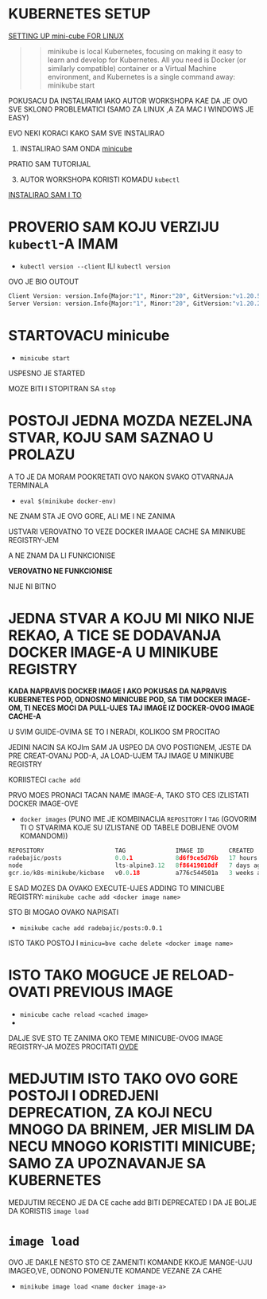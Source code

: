 # KUBERNETES SETUP

[SETTING UP mini-cube FOR LINUX](https://minikube.sigs.k8s.io/docs/start/)

>> minikube is local Kubernetes, focusing on making it easy to learn and develop for Kubernetes.
>> All you need is Docker (or similarly compatible) container or a Virtual Machine environment, and Kubernetes is a single command away: minikube start

POKUSACU DA INSTALIRAM IAKO AUTOR WORKSHOPA KAE DA JE OVO SVE SKLONO PROBLEMATICI (SAMO ZA LINUX ,A ZA MAC I WINDOWS JE EASY)

EVO NEKI KORACI KAKO SAM SVE INSTALIRAO

1. INSTALIRAO SAM ONDA [minicube](https://minikube.sigs.k8s.io/docs/start/)

PRATIO SAM TUTORIJAL

3. AUTOR WORKSHOPA KORISTI KOMADU `kubectl`

[INSTALIRAO SAM I TO](https://kubernetes.io/docs/tasks/tools/install-kubectl-linux/)

# PROVERIO SAM KOJU VERZIJU `kubectl`-A IMAM

- `kubectl version --client` ILI `kubectl version`

OVO JE BIO OUTOUT

```bash
Client Version: version.Info{Major:"1", Minor:"20", GitVersion:"v1.20.5", GitCommit:"6b1d87acf3c8253c123756b9e61dac642678305f", GitTreeState:"clean", BuildDate:"2021-03-18T01:10:43Z", GoVersion:"go1.15.8", Compiler:"gc", Platform:"linux/amd64"}
Server Version: version.Info{Major:"1", Minor:"20", GitVersion:"v1.20.2", GitCommit:"faecb196815e248d3ecfb03c680a4507229c2a56", GitTreeState:"clean", BuildDate:"2021-01-13T13:20:00Z", GoVersion:"go1.15.5", Compiler:"gc", Platform:"linux/amd64"}
```

# STARTOVACU minicube

- `minicube start`

USPESNO JE STARTED

MOZE BITI I STOPITRAN SA `stop`

# POSTOJI JEDNA MOZDA NEZELJNA STVAR, KOJU SAM SAZNAO U PROLAZU

A TO JE DA MORAM POOKRETATI OVO NAKON SVAKO OTVARNAJA TERMINALA

- `eval $(minikube docker-env)`

NE ZNAM STA JE OVO GORE, ALI ME I NE ZANIMA

USTVARI VEROVATNO TO VEZE DOCKER IMAAGE CACHE SA MINIKUBE REGISTRY-JEM

A NE ZNAM DA LI FUNKCIONISE

**VEROVATNO NE FUNKCIONISE**

NIJE NI BITNO

# JEDNA STVAR A KOJU MI NIKO NIJE REKAO, A TICE SE DODAVANJA DOCKER IMAGE-A U MINIKUBE REGISTRY

**KADA NAPRAVIS DOCKER IMAGE I AKO POKUSAS DA NAPRAVIS KUBERNETES POD, ODNOSNO MINICUBE POD, SA TIM DOCKER IMAGE-OM, TI NECES MOCI DA PULL-UJES TAJ IMAGE IZ DOCKER-OVOG IMAGE CACHE-A**

U SVIM GUIDE-OVIMA SE TO I NERADI, KOLIKOO SM  PROCITAO

JEDINI NACIN SA KOJIm SAM JA USPEO DA OVO POSTIGNEM, JESTE DA PRE CREAT-OVANJ POD-A, JA LOAD-UJEM TAJ IMAGE U MINIKUBE REGISTRY

KORIISTECI `cache add`

PRVO MOES PRONACI TACAN NAME IMAGE-A, TAKO STO CES IZLISTATI DOCKER IMAGE-OVE

- `docker images` (PUNO IME JE KOMBINACIJA `REPOSITORY` I `TAG` (GOVORIM TI O STVARIMA KOJE SU IZLISTANE OD TABELE DOBIJENE OVOM KOMANDOM))

```c
REPOSITORY                    TAG              IMAGE ID       CREATED        SIZE
radebajic/posts               0.0.1            8d6f9ce5d76b   17 hours ago   125MB
node                          lts-alpine3.12   8f86419010df   7 days ago     117MB
gcr.io/k8s-minikube/kicbase   v0.0.18          a776c544501a   3 weeks ago    1.08GB

```

E SAD MOZES DA OVAKO EXECUTE-UJES ADDING TO MINICUBE REGISTRY:
  `minikube cache add <docker image name>`

STO BI MOGAO OVAKO NAPISATI

- `minikube cache add radebajic/posts:0.0.1`

ISTO TAKO POSTOJ I `minicu=bve cache delete <docker image name>`

# ISTO TAKO MOGUCE JE RELOAD-OVATI PREVIOUS IMAGE

- `minicube cache reload <cached image>`
- 
DALJE SVE STO TE ZANIMA OKO TEME MINICUBE-OVOG IMAGE REGISTRY-JA MOZES PROCITATI [OVDE](https://minikube.sigs.k8s.io/docs/commands/cache/)

# MEDJUTIM ISTO TAKO OVO GORE POSTOJI I ODREDJENI DEPRECATION, ZA KOJI NECU MNOGO DA BRINEM, JER MISLIM DA NECU MNOGO KORISTITI MINICUBE; SAMO ZA UPOZNAVANJE SA KUBERNETES

MEDJUTIM RECENO JE DA CE cache add BITI DEPRECATED I DA JE BOLJE DA KORISTIS `image load`


# `image load`

OVO JE DAKLE NESTO STO CE ZAMENITI KOMANDE KKOJE MANGE-UJU IMAGEO,VE, ODNONO POMENUTE KOMANDE VEZANE ZA CAHE

- `minikube image load <name docker image-a>`
